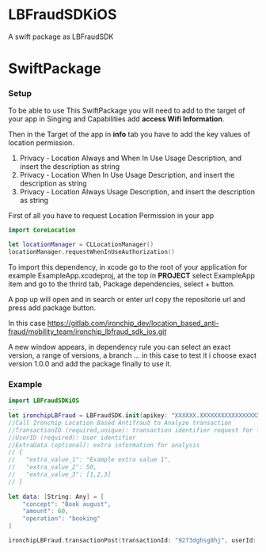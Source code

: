 # LBFraudSDKiOS

A swift package as LBFraudSDK

# SwiftPackage

### Setup
To be able to use This SwiftPackage you will need to add to the target of your app in Singing and Capabilities add **access Wifi Information**.

Then in the Target of the app in **info** tab you have to add the key values of location permission.

1. Privacy - Location Always and When In Use Usage Description, and insert the description as string
2. Privacy - Location When In Use Usage Description, and insert the description as string
3. Privacy - Location Always Usage Description, and insert the description as string

First of all you have to request Location Permission in your app

```swift
import CoreLocation

let locationManager = CLLocationManager()
locationManager.requestWhenInUseAuthorization()
``` 

To import this dependency, in xcode go to the root of your application for example ExampleApp.xcodeproj, at the top in **PROJECT** select ExampleApp item and go to the thrird tab, Package dependencies, select + button.

A pop up will open and in search or enter url copy the repositorie url and press add package button.

In this case https://gitlab.com/ironchip_dev/location_based_anti-fraud/mobility_team/ironchip_lbfraud_sdk_ios.git

A new window appears, in dependency rule you can select an exact version, a range of versions, a branch ... in this case to test it i choose exact version 1.0.0 and add the package finally to use it.

### Example
```swift
import LBFraudSDKiOS
...
let ironchipLBFraud = LBFraudSDK.init(apikey: "XXXXXX.XXXXXXXXXXXXXXXXXXXXXXXXXXXXXXXXXXXXXXXX", url: "")
//Call Ironchip Location Based Antifraud to Analyze transaction
//TransactionID (required,unique): transaction identifier request for fraud results
//UserID (required): User identifier
//ExtraData (optional): extra information for analysis 
// {
//   "extra_value_1": "Example extra value 1",
//   "extra_value_2": 50,
//   "extra_value_3": [1,2,3]
// }
 
let data: [String: Any] = [
    "concept": "Book august",
    "amount": 60,
    "operation": "booking"
]

ironchipLBFraud.transactionPost(transactionId: "9273dghsg8hj", userId: "john.doe@gmail.com", extraData: data)
```
